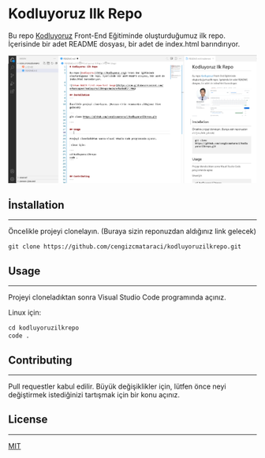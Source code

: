 # Kodluyoruz Ilk Repo   

Bu repo [Kodluyoruz](http://kodluyoruz.org) Front-End Eğitiminde oluşturduğumuz ilk repo. İçerisinde bir adet README dosyası, bir adet de index.html barındırıyor.

![Erhan BAKIR first repo test image](img\erhanbakir.PNG)

## İnstallation 
---

Öncelikle projeyi clonelayın. (Buraya sizin reponuzdan aldığınız link gelecek)

```
git clone https://github.com/cengizcmataraci/kodluyoruzilkrepo.git

```  

## Usage
---

Projeyi cloneladıktan sonra Visual Studio Code programında açınız.

 Linux için:

```
cd kodluyoruzilkrepo
code .
```     




## Contributing
---


Pull requestler kabul edilir. Büyük değişiklikler için, lütfen önce neyi değiştirmek istediğinizi tartışmak için bir konu açınız.

## License
---


[MIT](https://choosealicense.com/licenses/mit/) 






